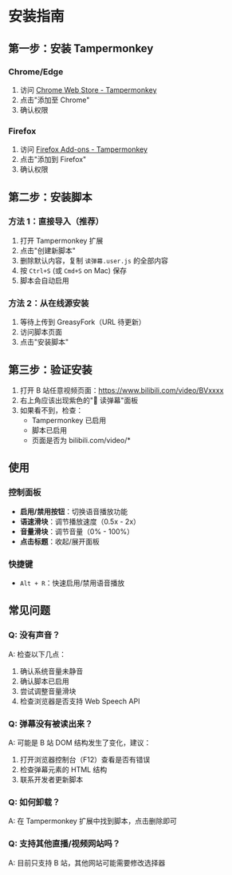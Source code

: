 # 安装指南

## 第一步：安装 Tampermonkey

### Chrome/Edge
1. 访问 [Chrome Web Store - Tampermonkey](https://chrome.google.com/webstore/detail/tampermonkey/dhdgffkkebhmkfjojejbbpdnlmnpgje)
2. 点击"添加至 Chrome"
3. 确认权限

### Firefox
1. 访问 [Firefox Add-ons - Tampermonkey](https://addons.mozilla.org/firefox/addon/tampermonkey/)
2. 点击"添加到 Firefox"
3. 确认权限

## 第二步：安装脚本

### 方法 1：直接导入（推荐）
1. 打开 Tampermonkey 扩展
2. 点击"创建新脚本"
3. 删除默认内容，复制 `读弹幕.user.js` 的全部内容
4. 按 `Ctrl+S` (或 `Cmd+S` on Mac) 保存
5. 脚本会自动启用

### 方法 2：从在线源安装
1. 等待上传到 GreasyFork（URL 待更新）
2. 访问脚本页面
3. 点击"安装脚本"

## 第三步：验证安装

1. 打开 B 站任意视频页面：https://www.bilibili.com/video/BVxxxx
2. 右上角应该出现紫色的"🎤 读弹幕"面板
3. 如果看不到，检查：
   - Tampermonkey 已启用
   - 脚本已启用
   - 页面是否为 bilibili.com/video/*

## 使用

### 控制面板
- **启用/禁用按钮**：切换语音播放功能
- **语速滑块**：调节播放速度（0.5x - 2x）
- **音量滑块**：调节音量（0% - 100%）
- **点击标题**：收起/展开面板

### 快捷键
- `Alt + R`：快速启用/禁用语音播放

## 常见问题

### Q: 没有声音？
A: 检查以下几点：
1. 确认系统音量未静音
2. 确认脚本已启用
3. 尝试调整音量滑块
4. 检查浏览器是否支持 Web Speech API

### Q: 弹幕没有被读出来？
A: 可能是 B 站 DOM 结构发生了变化，建议：
1. 打开浏览器控制台（F12）查看是否有错误
2. 检查弹幕元素的 HTML 结构
3. 联系开发者更新脚本

### Q: 如何卸载？
A: 在 Tampermonkey 扩展中找到脚本，点击删除即可

### Q: 支持其他直播/视频网站吗？
A: 目前只支持 B 站，其他网站可能需要修改选择器
